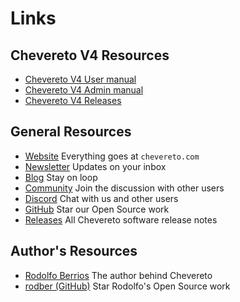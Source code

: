 # Links

## Chevereto V4 Resources

* [Chevereto V4 User manual](https://v4-user.chevereto.com/)
* [Chevereto V4 Admin manual](https://v4-user.chevereto.com/)
* [Chevereto V4 Releases](https://releases.chevereto.com/4.X/)

## General Resources

* [Website](https://chevereto.com/) Everything goes at `chevereto.com`
* [Newsletter](https://chevereto.com/go/newsletter) Updates on your inbox
* [Blog](https://blog.chevereto.com/) Stay on loop
* [Community](https://chevereto.com/community/) Join the discussion with other users
* [Discord](https://chevereto.com/go/discord) Chat with us and other users
* [GitHub](https://github.com/chevereto) Star our Open Source work
* [Releases](https://releases.chevereto.com/) All Chevereto software release notes

## Author's Resources

* [Rodolfo Berrios](https://rodolfoberrios.com) The author behind Chevereto
* [rodber (GitHub)](https://github.com/rodber) Star Rodolfo's Open Source work
